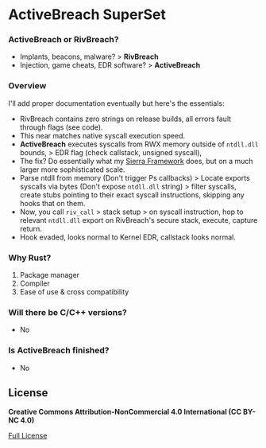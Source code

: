 # ActiveBreach SuperSet

### ActiveBreach or RivBreach?

- Implants, beacons, malware? > **RivBreach**
- Injection, game cheats, EDR software? > **ActiveBreach**

### Overview

I'll add proper documentation eventually but here's the essentials:

* RivBreach contains zero strings on release builds, all errors fault through flags (see code).
* This near matches native syscall execution speed.
* **ActiveBreach** executes syscalls from RWX memory outside of `ntdll.dll` bounds, > EDR flag (check callstack, unsigned syscall),
* The fix? Do essentially what my [Sierra Framework](https://github.com/dutchpsycho/Sierra-Hooking-Framework) does, but on a much larger more sophisticated scale.
* Parse ntdll from memory (Don't trigger Ps callbacks) > Locate exports syscalls via bytes (Don't expose `ntdll.dll` string) > filter syscalls, create stubs pointing to their exact syscall instructions, skipping any hooks that on them.
* Now, you call `riv_call` > stack setup > on syscall instruction, hop to relevant `ntdll.dll` export on RivBreach's secure stack, execute, capture return.
* Hook evaded, looks normal to Kernel EDR, callstack looks normal.

### Why Rust?

1. Package manager
2. Compiler
3. Ease of use & cross compatibility

### Will there be C/C++ versions?
- No

### Is ActiveBreach finished?
- No

## License

**Creative Commons Attribution-NonCommercial 4.0 International (CC BY-NC 4.0)**  

[Full License](https://creativecommons.org/licenses/by-nc/4.0/)
